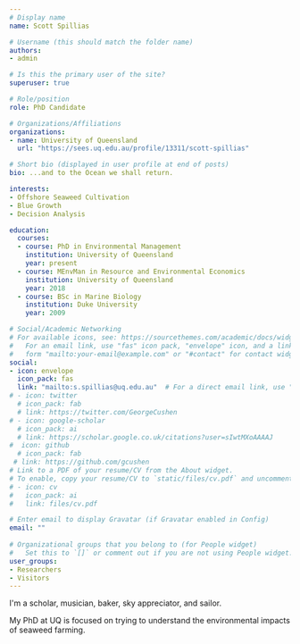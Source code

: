 ```yaml
---
# Display name
name: Scott Spillias

# Username (this should match the folder name)
authors:
- admin

# Is this the primary user of the site?
superuser: true

# Role/position
role: PhD Candidate

# Organizations/Affiliations
organizations:
- name: University of Queensland
  url: "https://sees.uq.edu.au/profile/13311/scott-spillias"

# Short bio (displayed in user profile at end of posts)
bio: ...and to the Ocean we shall return.

interests:
- Offshore Seaweed Cultivation
- Blue Growth
- Decision Analysis

education:
  courses:
  - course: PhD in Environmental Management
    institution: University of Queensland
    year: present
  - course: MEnvMan in Resource and Environmental Economics
    institution: University of Queensland
    year: 2018
  - course: BSc in Marine Biology
    institution: Duke University
    year: 2009

# Social/Academic Networking
# For available icons, see: https://sourcethemes.com/academic/docs/widgets/#icons
#   For an email link, use "fas" icon pack, "envelope" icon, and a link in the
#   form "mailto:your-email@example.com" or "#contact" for contact widget.
social:
- icon: envelope
  icon_pack: fas
  link: "mailto:s.spillias@uq.edu.au"  # For a direct email link, use "mailto:test@example.org".
# - icon: twitter
  # icon_pack: fab
  # link: https://twitter.com/GeorgeCushen
# - icon: google-scholar
  # icon_pack: ai
  # link: https://scholar.google.co.uk/citations?user=sIwtMXoAAAAJ
#  icon: github
  # icon_pack: fab
 # link: https://github.com/gcushen
# Link to a PDF of your resume/CV from the About widget.
# To enable, copy your resume/CV to `static/files/cv.pdf` and uncomment the lines below.  
# - icon: cv
#   icon_pack: ai
#   link: files/cv.pdf

# Enter email to display Gravatar (if Gravatar enabled in Config)
email: ""
  
# Organizational groups that you belong to (for People widget)
#   Set this to `[]` or comment out if you are not using People widget.  
user_groups:
- Researchers
- Visitors
---
```


I'm a scholar, musician, baker, sky appreciator, and sailor.

My PhD at UQ is focused on trying to understand the environmental impacts of seaweed farming.
